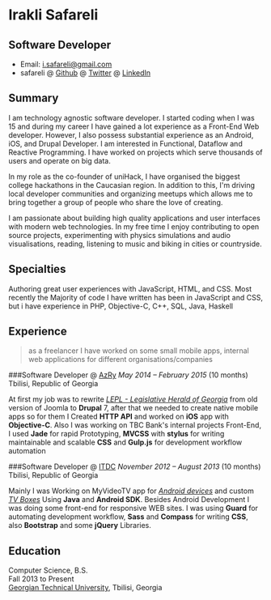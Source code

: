 Irakli Safareli
=============

Software Developer
-----------------------

- Email: <i.safareli@gmail.com>
- safareli @ [Github](http://github.com/safareli) @ [Twitter](http://twitter.com/safareli) @ [LinkedIn](http://linkedin.com/in/safareli)

## Summary

I am technology agnostic software developer. I started coding when I was 15 and during my career I have gained a lot experience as a Front-End Web developer. However, I also possess substantial experience as an Android, iOS, and Drupal Developer. I am interested in Functional, Dataflow and Reactive Programming. I have worked on projects which serve thousands of users and operate on big data.

In my role as the co-founder of uniHack, I have organised the biggest college hackathons in the Caucasian region. In addition to this, I'm driving local developer communities and organizing meetups which allows me to bring together a group of people who share the love of creating.

I am passionate about building high quality applications and user interfaces with modern web technologies. In my free time I enjoy contributing to open source projects, experimenting with physics simulations and audio visualisations, reading, listening to music and biking in cities or countryside.


## Specialties

Authoring great user experiences with JavaScript, HTML, and CSS. Most recently the Majority of code I have written has been in JavaScript and CSS, but i have experience in PHP, Objective-C, C++, SQL, Java, Haskell

## Experience

> as a freelancer I have worked on some small mobile apps, internal web applications for  different organisations/companies


###Software Developer @ [AzRy](http://azry.com/)
*May 2014 – February 2015* (10 months) Tbilisi, Republic of Georgia

At first my job was to rewrite [*LEPL - Legislative Herald of Georgia*](https://matsne.gov.ge) from old version of Joomla to **Drupal** 7, after that we needed to create native mobile apps so for them I Created **HTTP API** and worked on **iOS** app with **Objective-C**. Also I was working on TBC Bank's internal projects Front-End, I used **Jade** for rapid Prototyping, **MVCSS** with **stylus** for writing maintainable and scalable **CSS** and **Gulp.js** for development workflow automation


###Software Developer @ [ITDC](http://itdc.ge/)
*November 2012 – August 2013* (10 months) Tbilisi, Republic of Georgia

Mainly I was Working on MyVideoTV app for [*Android devices*](https://play.google.com/store/apps/details?id=ge.myvideo.hlsstremreader) and custom [*TV Boxes*](http://www.myvideo.ge/tvbox) Using **Java** and **Android SDK**. Besides Android Development I was doing some front-end for responsive WEB sites. I was using **Guard** for automating development workflow, **Sass** and **Compass** for writing **CSS**, also **Bootstrap** and some **jQuery** Libraries.


## Education

Computer Science, B.S.  
Fall 2013 to Present  
[Georgian Technical University](http://gtu.edu.ge/Eng/), Tbilisi, Georgia
